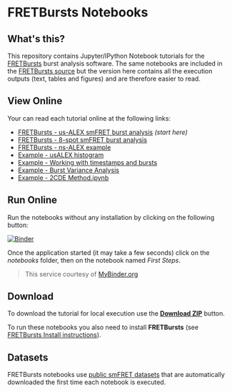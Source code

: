FRETBursts Notebooks
====================

What's this?
------------

This repository contains Jupyter/IPython Notebook tutorials for the
[FRETBursts](http://tritemio.github.io/FRETBursts/) burst analysis software.
The same notebooks are included in the
[FRETBursts source](https://github.com/tritemio/FRETBursts/tree/master/notebooks)
but the version here contains all the execution outputs (text, tables and figures)
and are therefore easier to read.

View Online
-----------

Your can read each tutorial online at the following links:

* [FRETBursts - us-ALEX smFRET burst analysis](http://nbviewer.ipython.org/urls/raw.github.com/tritemio/FRETBursts_notebooks/master/notebooks/FRETBursts%2520-%2520us-ALEX%2520smFRET%2520burst%2520analysis.ipynb) *(start here)*
* [FRETBursts - 8-spot smFRET burst analysis](http://nbviewer.ipython.org/urls/raw.github.com/tritemio/FRETBursts_notebooks/master/notebooks/FRETBursts%2520-%25208-spot%2520smFRET%2520burst%2520analysis.ipynb)
* [FRETBursts - ns-ALEX example](http://nbviewer.ipython.org/urls/raw.github.com/tritemio/FRETBursts_notebooks/master/notebooks/FRETBursts%20-%20ns-ALEX%20example.ipynb)
* [Example - usALEX histogram](http://nbviewer.ipython.org/github/tritemio/FRETBursts_notebooks/blob/master/notebooks/Example%20-%20usALEX%20histogram.ipynb)
* [Example - Working with timestamps and bursts](http://nbviewer.ipython.org/github/tritemio/FRETBursts_notebooks/blob/master/notebooks/Example%20-%20Working%20with%20timestamps%20and%20bursts.ipynb)
* [Example - Burst Variance Analysis](http://nbviewer.jupyter.org/github/tritemio/FRETBursts_notebooks/blob/master/notebooks/Example%20-%20Burst%20Variance%20Analysis.ipynb)
* [Example - 2CDE Method.ipynb](http://nbviewer.jupyter.org/github/tritemio/FRETBursts_notebooks/blob/master/notebooks/Example%20-%202CDE%20Method.ipynb)

Run Online
----------

Run the notebooks without any installation by clicking on the following button:

[![Binder](http://mybinder.org/badge.svg)](http://mybinder.org/repo/tritemio/FRETBursts_notebooks)

Once the application started (it may take a few seconds) click on the *notebooks* folder, then on the notebook named *First Steps*.

> This service courtesy of [MyBinder.org](http://mybinder.org/)

Download
--------

To download the tutorial for local execution use the [**Download ZIP**](https://github.com/tritemio/FRETBursts_notebooks/archive/master.zip) button.

To run these notebooks you also need to install **FRETBursts** (see [FRETBursts Install instructions](http://fretbursts.readthedocs.org/en/latest/getting_started.html)).

Datasets
--------

FRETBursts notebooks use [public smFRET datasets](https://dx.doi.org/10.6084/m9.figshare.1456362.v13) 
that are automatically downloaded the first time each notebook is executed.
